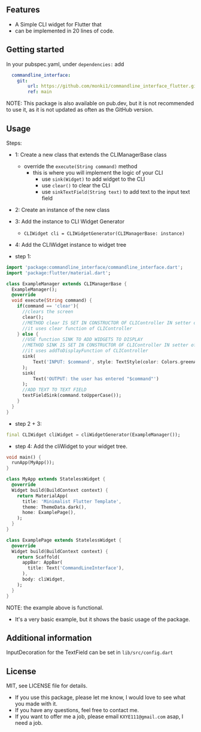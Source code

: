 ## Features
- A Simple CLI widget for Flutter that
- can be implemented in 20 lines of code.


## Getting started
In your pubspec.yaml, under
`
dependencies:
`
add
```yaml
  commandline_interface:
    git:
        url: https://github.com/monki1/commandline_interface_flutter.git
        ref: main
```
NOTE: This package is also available on pub.dev, but it is not recommended to use it, as it is not updated as often as the GitHub version.
    




## Usage
Steps:
 - 1: Create a new class that extends the CLIManagerBase class
   - override the `execute(String command)` method
     - this is where you will implement the logic of your CLI
       - use `sink(Widget)` to add widget to the CLI
       - use `clear()` to clear the CLI
       - use `sinkTextField(String text)` to add text to the input text field
 - 2: Create an instance of the new class
 - 3: Add the instance to CLI Widget Generator
   - `CLIWidget cli = CLIWidgetGenerator(CLIManagerBase: instance)`
 - 4: Add the CLIWidget instance to widget tree

 - step 1:
```dart
import 'package:commandline_interface/commandline_interface.dart';
import 'package:flutter/material.dart';

class ExampleManager extends CLIManagerBase {
  ExampleManager();
  @override
  void execute(String command) {
    if(command == 'clear'){
      //clears the screen
      clear();
      //METHOD clear IS SET IN CONSTRUCTOR OF CLIController IN setter of manager
      //it uses clear function of CLIController
    } else {
      //USE function SINK TO ADD WIDGETS TO DISPLAY
      //METHOD SINK IS SET IN CONSTRUCTOR OF CLIController IN setter of manager
      //it uses addToDisplayFunction of CLIController
      sink(
          Text('INPUT: $command', style: TextStyle(color: Colors.greenAccent),)
      );
      sink(
          Text('OUTPUT: the user has entered "$command"')
      );
      //ADD TEXT TO TEXT FIELD
      textFieldSink(command.toUpperCase());
    }
  }
}
```
 - step 2 + 3:
```dart
final CLIWidget cliWidget = cliWidgetGenerator(ExampleManager());
```
 - step 4:  Add the cliWidget to your widget tree.
```dart
void main() {
  runApp(MyApp());
}

class MyApp extends StatelessWidget {
  @override
  Widget build(BuildContext context) {
    return MaterialApp(
      title: 'Minimalist Flutter Template',
      theme: ThemeData.dark(),
      home: ExamplePage(),
    );
  }
}

class ExamplePage extends StatelessWidget {
  @override
  Widget build(BuildContext context) {
    return Scaffold(
      appBar: AppBar(
        title: Text('CommandLineInterface'),
      ),
      body: cliWidget,
    );
  }
}
```
NOTE: the example above is functional. 
- It's a very basic example, but it shows the basic usage of the package.

## Additional information
InputDecoration for the TextField can be set in `lib/src/config.dart`
## License
MIT, see LICENSE file for details.
- If you use this package, please let me know, I would love to see what you made with it.
- If you have any questions, feel free to contact me.
- If you want to offer me a job, please email
```KXYE111@gmail.com``` asap, I need a job.
